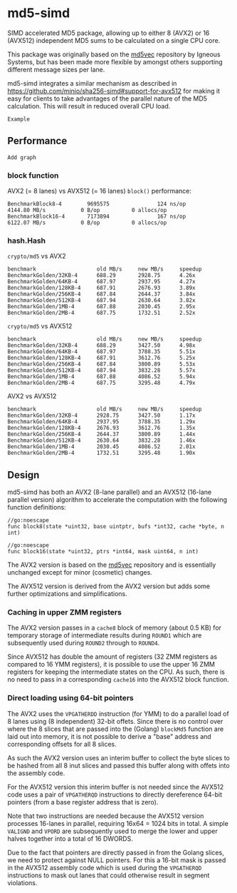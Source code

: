 
# md5-simd

SIMD accelerated MD5 package, allowing up to either 8 (AVX2) or 16 (AVX512) independent MD5 sums to be calculated on a single CPU core.

This package was originally based on the [md5vec](https://github.com/igneous-systems/md5vec) repository by Igneous Systems, but has been made more flexible by  amongst others supporting different message sizes per lane.

md5-simd integrates a similar mechanism as described in https://github.com/minio/sha256-simd#support-for-avx512 for making it easy for clients to take advantages of the parallel nature of the MD5 calculation. This will result in reduced overall CPU load. 

```
Example
```

## Performance

```
Add graph
```

### block function
AVX2 (= 8 lanes) vs AVX512 (= 16 lanes) `block()` performance:

```
BenchmarkBlock8-4        9695575               124 ns/op        4144.80 MB/s           0 B/op          0 allocs/op
BenchmarkBlock16-4       7173894               167 ns/op        6122.07 MB/s           0 B/op          0 allocs/op
```

### hash.Hash

`crypto/md5` vs AVX2

```
benchmark                   old MB/s     new MB/s     speedup
BenchmarkGolden/32KB-4      688.29       2928.75      4.26x
BenchmarkGolden/64KB-4      687.97       2937.95      4.27x
BenchmarkGolden/128KB-4     687.91       2676.93      3.89x
BenchmarkGolden/256KB-4     687.84       2644.37      3.84x
BenchmarkGolden/512KB-4     687.94       2630.64      3.82x
BenchmarkGolden/1MB-4       687.88       2030.45      2.95x
BenchmarkGolden/2MB-4       687.75       1732.51      2.52x
```

`crypto/md5` vs AVX512

```
benchmark                   old MB/s     new MB/s     speedup
BenchmarkGolden/32KB-4      688.29       3427.50      4.98x
BenchmarkGolden/64KB-4      687.97       3788.35      5.51x
BenchmarkGolden/128KB-4     687.91       3612.76      5.25x
BenchmarkGolden/256KB-4     687.84       3800.89      5.53x
BenchmarkGolden/512KB-4     687.94       3832.28      5.57x
BenchmarkGolden/1MB-4       687.88       4086.52      5.94x
BenchmarkGolden/2MB-4       687.75       3295.48      4.79x
```

AVX2 vs AVX512

```
benchmark                   old MB/s     new MB/s     speedup
BenchmarkGolden/32KB-4      2928.75      3427.50      1.17x
BenchmarkGolden/64KB-4      2937.95      3788.35      1.29x
BenchmarkGolden/128KB-4     2676.93      3612.76      1.35x
BenchmarkGolden/256KB-4     2644.37      3800.89      1.44x
BenchmarkGolden/512KB-4     2630.64      3832.28      1.46x
BenchmarkGolden/1MB-4       2030.45      4086.52      2.01x
BenchmarkGolden/2MB-4       1732.51      3295.48      1.90x
```

## Design

md5-simd has both an AVX2 (8-lane parallel) and an AVX512 (16-lane parallel version) algorithm to accelerate the computation with the following function definitions:
```
//go:noescape
func block8(state *uint32, base uintptr, bufs *int32, cache *byte, n int)

//go:noescape
func block16(state *uint32, ptrs *int64, mask uint64, n int)
```

The AVX2 version is based on the [md5vec](https://github.com/igneous-systems/md5vec) repository and is essentially unchanged except for minor (cosmetic) changes.

The AVX512 version is derived from the AVX2 version but adds some further optimizations and simplifications.

### Caching in upper ZMM registers

The AVX2 version passes in a `cache8` block of memory (about 0.5 KB) for temporary storage of intermediate results during `ROUND1` which are subsequently used during `ROUND2` through to `ROUND4`.

Since AVX512 has double the amount of registers (32 ZMM registers as compared to 16 YMM registers), it is possible to use the upper 16 ZMM registers for keeping the intermediate states on the CPU. As such, there is no need to pass in a corresponding `cache16` into the AVX512 block function.

### Direct loading using 64-bit pointers

The AVX2 uses the `VPGATHERDD` instruction (for YMM) to do a parallel load of 8 lanes using (8 independent) 32-bit offets. Since there is no control over where the 8 slices that are passed into the (Golang) `blockMd5` function are laid out into memory, it is not possible to derive a "base" address and corresponding offsets for all 8 slices.

As such the AVX2 version uses an interim buffer to collect the byte slices to be hashed from all 8 inut slices and passed this buffer along with offets into the assembly code.

For the AVX512 version this interim buffer is not needed since the AVX512 code uses a pair of `VPGATHERQD` instructions to directly dereference 64-bit pointers (from a base register address that is zero).

Note that two instructions are needed because the AVX512 version processes 16-lanes in parallel, requiring 16x64 = 1024 bits in total. A simple `VALIGND` and `VPORD` are subsequently used to merge the lower and upper halves together into a total of 16 DWORDS.

Due to the fact that pointers are directly passed in from the Golang slices, we need to protect against NULL pointers. For this a 16-bit mask is passed in the AVX512 assembly code which is used during the `VPGATHERQD` instructions to mask out lanes that could otherwise result in segment violations.
